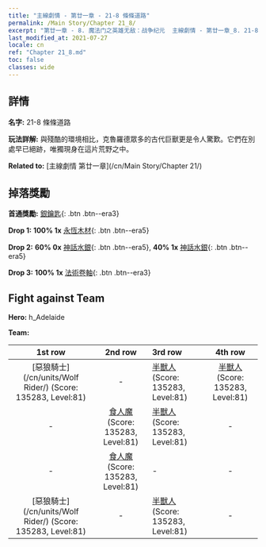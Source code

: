 ```yaml
---
title: "主線劇情 - 第廿一章 - 21-8 條條道路"
permalink: /Main Story/Chapter 21_8/
excerpt: "第廿一章 - 8. 魔法门之英雄无敌：战争纪元  主線劇情 - 第廿一章_8. 21-8 條條道路"
last_modified_at: 2021-07-27
locale: cn
ref: "Chapter 21_8.md"
toc: false
classes: wide
---
```


## 詳情

 **名字:** 21-8 條條道路

 **玩法詳解:** 與殘酷的環境相比，克魯羅德眾多的古代巨獸更是令人驚歎。它們在別處早已絕跡，唯獨現身在這片荒野之中。

 **Related to:** [主線劇情 第廿一章](/cn/Main Story/Chapter 21/)

## 掉落獎勵

 **首通獎勵:** [銀鑰匙](/cn/Items/con_693/){: .btn .btn--era3}

 **Drop 1:** **100% 1x** [永恆木材](/cn/Items/mat_69/){: .btn .btn--era5}

 **Drop 2:** **60% 0x** [神話水銀](/cn/Items/mat_63/){: .btn .btn--era5}, **40% 1x** [神話水銀](/cn/Items/mat_63/){: .btn .btn--era5}

 **Drop 3:** **100% 1x** [法術卷軸](/cn/Items/con_694/){: .btn .btn--era3}


## Fight against Team
 **Hero:** h_Adelaide

 **Team:**


  | 1st row | 2nd row | 3rd row | 4th row |
  |:----:|:----:|:----|:----:|
  | [惡狼騎士](/cn/units/Wolf Rider/) (Score: 135283, Level:81)  | - | [半獸人](/cn/units/Orc/) (Score: 135283, Level:81)  | [半獸人](/cn/units/Orc/) (Score: 135283, Level:81)  |
  | - | [食人魔](/cn/units/Ogre/) (Score: 135283, Level:81)  | [半獸人](/cn/units/Orc/) (Score: 135283, Level:81)  | - |
  | - | [食人魔](/cn/units/Ogre/) (Score: 135283, Level:81)  | - | - |
  | [惡狼騎士](/cn/units/Wolf Rider/) (Score: 135283, Level:81)  | - | [半獸人](/cn/units/Orc/) (Score: 135283, Level:81)  | - |


